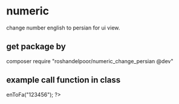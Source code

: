 numeric
=======
change number english to persian for ui view.


get package by
--------------

composer require "roshandelpoor/numeric_change_persian @dev"


example call function in class
------------------------------

<?php
require_once __DIR__.'/vendor/autoload.php';
use numericpersian\numericpersian;
$obj = new numericpersian();
echo $obj->enToFa("123456");
?>
